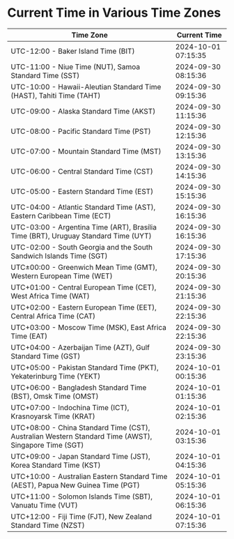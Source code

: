 # Current Time in Various Time Zones

| Time Zone | Current Time |
|-----------|--------------|
| UTC-12:00 - Baker Island Time (BIT) | 2024-10-01 07:15:35 |
| UTC-11:00 - Niue Time (NUT), Samoa Standard Time (SST) | 2024-09-30 08:15:36 |
| UTC-10:00 - Hawaii-Aleutian Standard Time (HAST), Tahiti Time (TAHT) | 2024-09-30 09:15:36 |
| UTC-09:00 - Alaska Standard Time (AKST) | 2024-09-30 11:15:36 |
| UTC-08:00 - Pacific Standard Time (PST) | 2024-09-30 12:15:36 |
| UTC-07:00 - Mountain Standard Time (MST) | 2024-09-30 13:15:36 |
| UTC-06:00 - Central Standard Time (CST) | 2024-09-30 14:15:36 |
| UTC-05:00 - Eastern Standard Time (EST) | 2024-09-30 15:15:36 |
| UTC-04:00 - Atlantic Standard Time (AST), Eastern Caribbean Time (ECT) | 2024-09-30 16:15:36 |
| UTC-03:00 - Argentina Time (ART), Brasília Time (BRT), Uruguay Standard Time (UYT) | 2024-09-30 16:15:36 |
| UTC-02:00 - South Georgia and the South Sandwich Islands Time (SGT) | 2024-09-30 17:15:36 |
| UTC±00:00 - Greenwich Mean Time (GMT), Western European Time (WET) | 2024-09-30 20:15:36 |
| UTC+01:00 - Central European Time (CET), West Africa Time (WAT) | 2024-09-30 21:15:36 |
| UTC+02:00 - Eastern European Time (EET), Central Africa Time (CAT) | 2024-09-30 22:15:36 |
| UTC+03:00 - Moscow Time (MSK), East Africa Time (EAT) | 2024-09-30 22:15:36 |
| UTC+04:00 - Azerbaijan Time (AZT), Gulf Standard Time (GST) | 2024-09-30 23:15:36 |
| UTC+05:00 - Pakistan Standard Time (PKT), Yekaterinburg Time (YEKT) | 2024-10-01 00:15:36 |
| UTC+06:00 - Bangladesh Standard Time (BST), Omsk Time (OMST) | 2024-10-01 01:15:36 |
| UTC+07:00 - Indochina Time (ICT), Krasnoyarsk Time (KRAT) | 2024-10-01 02:15:36 |
| UTC+08:00 - China Standard Time (CST), Australian Western Standard Time (AWST), Singapore Time (SGT) | 2024-10-01 03:15:36 |
| UTC+09:00 - Japan Standard Time (JST), Korea Standard Time (KST) | 2024-10-01 04:15:36 |
| UTC+10:00 - Australian Eastern Standard Time (AEST), Papua New Guinea Time (PGT) | 2024-10-01 05:15:36 |
| UTC+11:00 - Solomon Islands Time (SBT), Vanuatu Time (VUT) | 2024-10-01 06:15:36 |
| UTC+12:00 - Fiji Time (FJT), New Zealand Standard Time (NZST) | 2024-10-01 07:15:36 |
